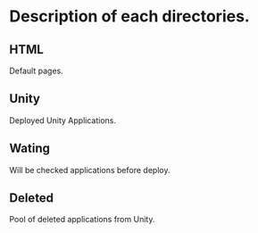 # Description of each directories.

## HTML
Default pages.

## Unity
Deployed Unity Applications.

## Wating
Will be checked applications before deploy.

## Deleted
Pool of deleted applications from Unity.
